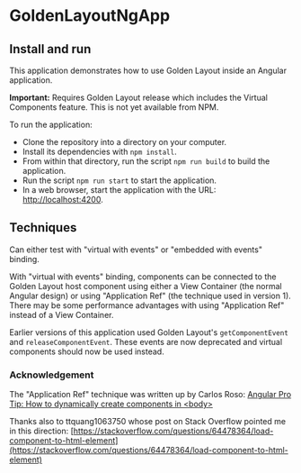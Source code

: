 # GoldenLayoutNgApp

## Install and run
This application demonstrates how to use Golden Layout inside an Angular application.

**Important:** Requires Golden Layout release which includes the Virtual Components feature. This is not yet available from NPM.

To run the application:
* Clone the repository into a directory on your computer.
* Install its dependencies with `npm install`.
* From within that directory, run the script `npm run build` to build the application.
* Run the script `npm run start` to start the application.
* In a web browser, start the application with the URL:\
[http://localhost:4200](http://localhost:4200).

## Techniques

Can either test with "virtual with events" or "embedded with events" binding.

With "virtual with events" binding, components can be connected to the Golden Layout host component using either a View Container (the normal Angular design) or using "Application Ref" (the technique used in version 1). There may be some performance advantages with using "Application Ref" instead of a View Container.

Earlier versions of this application used Golden Layout's `getComponentEvent` and `releaseComponentEvent`. These events are now deprecated and virtual components should now be used instead.

### Acknowledgement

The "Application Ref" technique was written up by Carlos Roso: [Angular Pro Tip: How to dynamically create components in \<body\>](https://medium.com/hackernoon/angular-pro-tip-how-to-dynamically-create-components-in-body-ba200cc289e6)

Thanks also to ttquang1063750 whose post on Stack Overflow pointed me in this direction:
  [https://stackoverflow.com/questions/64478364/load-component-to-html-element](https://stackoverflow.com/questions/64478364/load-component-to-html-element)
